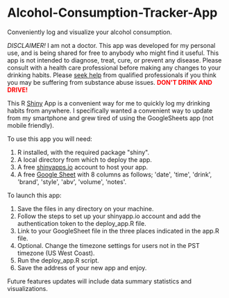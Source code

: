 # Alcohol-Consumption-Tracker-App
Conveniently log and visualize your alcohol consumption.

<em>DISCLAIMER!</em>
I am not a doctor. This app was developed for my personal use, and is being shared for free to anybody who might find it useful. This app is not intended to diagnose, treat, cure, or prevent any disease. Please consult with a health care professional before making any changes to your drinking habits. Please <a href='https://www.samhsa.gov/find-help/national-helpline'>seek help</a> from qualified professionals if you think you may be suffering from substance abuse issues. <font style="color:red"><b>DON'T DRINK AND DRIVE!</b></font>

This R <a href='https://shiny.posit.co/'>Shiny<a> App is a convenient way for me to quickly log my drinking habits from anywhere. I specifically wanted a convenient way to update from my smartphone and grew tired of using the GoogleSheets app (not mobile friendly).
  
To use this app you will need:
  1) R installed, with the required package "shiny".
  2) A local directory from which to deploy the app.
  3) A free <a href='https://www.shinyapps.io/'>shinyapps.io<a> account to host your app.
  4) A free <a href='https://www.google.com/sheets/about/'>Google Sheet<a> with 8 columns as follows; 'date', 'time', 'drink', 'brand', 'style', 'abv', 'volume', 'notes'.
  
To launch this app:
  1) Save the files in any directory on your machine.
  2) Follow the steps to set up your shinyapp.io account and add the authentication token to the deploy_app.R file.
  3) Link to your GoogleSheet file in the three places indicated in the app.R file.
  4) Optional. Change the timezone settings for users not in the PST timezone (US West Coast).
  5) Run the deploy_app.R script.
  6) Save the address of your new app and enjoy.

Future features updates will include data summary statistics and visualizations.
